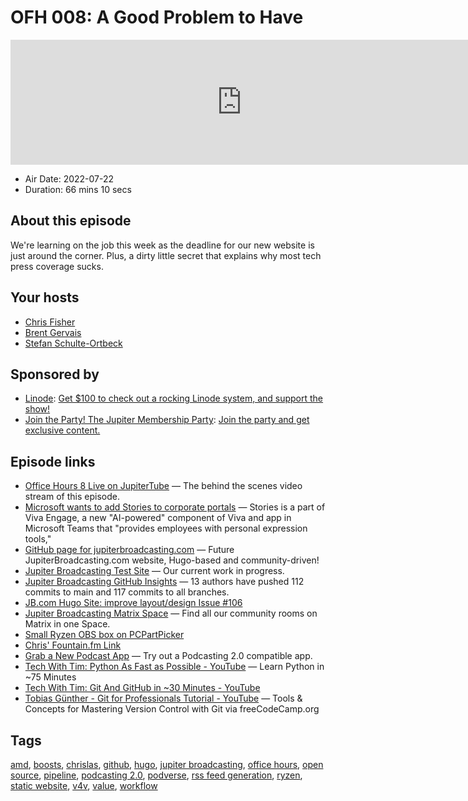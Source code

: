 # OFH 008: A Good Problem to Have

<iframe src="https://player.fireside.fm/v2/MkcqFyfv+1Ulyjoxj?theme=dark" width="740" height="200" frameborder="0" scrolling="no"></iframe>

* Air Date: 2022-07-22
* Duration: 66 mins 10 secs

## About this episode

We're learning on the job this week as the deadline for our new website is just around the corner. Plus, a dirty little secret that explains why most tech press coverage sucks.

## Your hosts
* [Chris Fisher](https://www.officehours.hair//hosts/chrislas)
* [Brent Gervais](https://www.officehours.hair//hosts/brentgervais)
* [Stefan Schulte-Ortbeck](https://www.officehours.hair//guests/stefan)

## Sponsored by

  * [Linode](https://linode.com/jupiter): [Get $100 to check out a rocking Linode system, and support the show!](https://linode.com/jupiter)
  * [Join the Party! The Jupiter Membership Party](https://www.jupiter.party/): [Join the party and get exclusive content. ](https://www.jupiter.party/)



## Episode links

  * [Office Hours 8 Live on JupiterTube](https://jupiter.tube/w/oKgXUsqvmipMsE2YHgXaaU "Office Hours 8 Live on JupiterTube") — The behind the scenes video stream of this episode.
  * [Microsoft wants to add Stories to corporate portals](https://finance.yahoo.com/news/microsoft-wants-add-stories-corporate-150055458.html "Microsoft wants to add Stories to corporate portals") — Stories is a part of Viva Engage, a new "AI-powered" component of Viva and app in Microsoft Teams that "provides employees with personal expression tools," 
  * [GitHub page for jupiterbroadcasting.com](https://github.com/JupiterBroadcasting/jupiterbroadcasting.com "GitHub page for jupiterbroadcasting.com") — Future JupiterBroadcasting.com website, Hugo-based and community-driven!
  * [Jupiter Broadcasting Test Site](https://jupiterbroadcasting.net/ "Jupiter Broadcasting Test Site") — Our current work in progress.
  * [Jupiter Broadcasting GitHub Insights](https://github.com/JupiterBroadcasting/jupiterbroadcasting.com/pulse "Jupiter Broadcasting GitHub Insights") — 13 authors have pushed 112 commits to main and 117 commits to all branches.
  * [JB.com Hugo Site: improve layout/design Issue #106](https://github.com/JupiterBroadcasting/jupiterbroadcasting.com/issues/106 "JB.com Hugo Site: improve layout/design Issue #106")
  * [Jupiter Broadcasting Matrix Space](https://bit.ly/jupitercolony "Jupiter Broadcasting Matrix Space") — Find all our community rooms on Matrix in one Space.
  * [Small Ryzen OBS box on PCPartPicker](https://pcpartpicker.com/list/72Xkgb "Small Ryzen OBS box on PCPartPicker")
  * [Chris' Fountain.fm Link](https://fountain.fm/refer/chrislas-e72160c3c5 "Chris' Fountain.fm Link")
  * [Grab a New Podcast App](https://podcastindex.org/apps?appTypes=app&elements=Value "Grab a New Podcast App") — Try out a Podcasting 2.0 compatible app.
  * [Tech With Tim: Python As Fast as Possible - YouTube](https://www.youtube.com/watch?v=VchuKL44s6E "Tech With Tim: Python As Fast as Possible - YouTube") — Learn Python in ~75 Minutes
  * [Tech With Tim: Git And GitHub in ~30 Minutes - YouTube](https://www.youtube.com/watch?v=jG4Vs81kMlc "Tech With Tim: Git And GitHub in ~30 Minutes - YouTube")
  * [Tobias Günther - Git for Professionals Tutorial - YouTube](https://www.youtube.com/watch?v=Uszj_k0DGsg "Tobias Günther - Git for Professionals Tutorial - YouTube") — Tools & Concepts for Mastering Version Control with Git via freeCodeCamp.org



## Tags

[amd](https://www.officehours.hair//tags/amd), [boosts](https://www.officehours.hair//tags/boosts), [chrislas](https://www.officehours.hair//tags/chrislas), [github](https://www.officehours.hair//tags/github), [hugo](https://www.officehours.hair//tags/hugo), [jupiter broadcasting](https://www.officehours.hair//tags/jupiter%20broadcasting), [office hours](https://www.officehours.hair//tags/office%20hours), [open source](https://www.officehours.hair//tags/open%20source), [pipeline](https://www.officehours.hair//tags/pipeline), [podcasting 2.0](https://www.officehours.hair//tags/podcasting%202.0), [podverse](https://www.officehours.hair//tags/podverse), [rss feed generation](https://www.officehours.hair//tags/rss%20feed%20generation), [ryzen](https://www.officehours.hair//tags/ryzen), [static website](https://www.officehours.hair//tags/static%20website), [v4v](https://www.officehours.hair//tags/v4v), [value](https://www.officehours.hair//tags/value), [workflow](https://www.officehours.hair//tags/workflow)